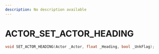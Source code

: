 ```yaml
---
description: No description available 
---
```


# ACTOR\_SET_ACTOR_HEADING

```cpp
void SET_ACTOR_HEADING(Actor _Actor, float _Heading, bool _UnkFlag);
```